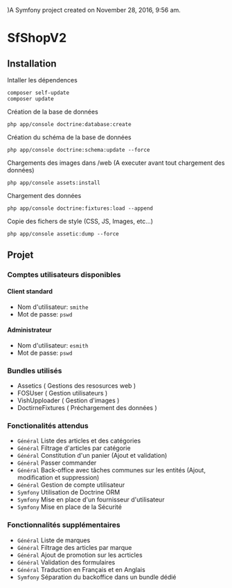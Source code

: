 )A Symfony project created on November 28, 2016, 9:56 am.
# SfShopV2

## Installation

Intaller les dépendences
````
composer self-update
composer update
````

Création de la base de données
````
php app/console doctrine:database:create
````

Création du schéma de la base de données
````
php app/console doctrine:schema:update --force
````

Chargements des images dans /web (A executer avant tout chargement des données)
````
php app/console assets:install
````

Chargement des données
````
php app/console doctrine:fixtures:load --append 
````

Copie des fichers de style (CSS, JS, Images, etc...)
````
php app/console assetic:dump --force
````

## Projet

### Comptes utilisateurs disponibles
#### Client standard

* Nom d'utilisateur: `smithe`
* Mot de passe: `pswd`

#### Administrateur

* Nom d'utilisateur: `esmith`
* Mot de passe: `pswd`

### Bundles utilisés

* Assetics ( Gestions des resosurces web )
* FOSUser ( Gestion utilisateurs )
* VishUpploader ( Gestion d'images )
* DoctirneFixtures ( Préchargement des données )

### Fonctionalités attendus

* `Général` Liste des articles et des catégories
* `Général` Filtrage d'articles par catégorie
* `Général` Constitution d'un panier (Ajout et validation)
* `Général` Passer commander
* `Général` Back-office avec tâches communes sur les entités (Ajout, modification et suppression)
* `Général` Gestion de compte utilisateur
* `Symfony` Utilisation de Doctrine ORM
* `Symfony`  Mise en place d'un fournisseur d'utilisateur
* `Symfony` Mise en place de la Sécurité

### Fonctionnalités supplémentaires

* `Général` Liste de marques
* `Général` Filtrage des articles par marque
* `Général` Ajout de promotion sur les acrticles
* `Général` Validation des formulaires
* `Général` Traduction en Français et en Anglais
* `Symfony` Séparation du backoffice dans un bundle dédié

